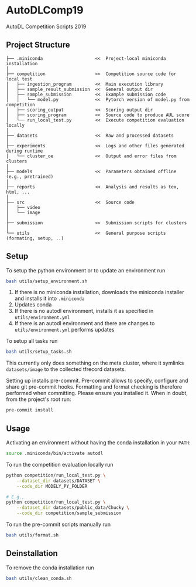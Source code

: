 # AutoDLComp19
AutoDL Competition Scripts 2019


## Project Structure

```
├── .miniconda                    <<  Project-local miniconda installation
│
├── competition                   <<  Competition source code for local test
│   ├── ingestion_program         <<  Main execution library
│   ├── sample_result_submission  <<  General output dir
│   ├── sample_submission         <<  Example submission code
│   │   └── model.py              <<  Pytorch version of model.py from competition
│   ├── scoring_output            <<  Scoring output dir
│   ├── scoring_program           <<  Source code to produce AUL score
│   └── run_local_test.py         <<  Execute competition evaluation locally
│
├── datasets                      <<  Raw and processed datasets
│
├── experiments                   <<  Logs and other files generated during runtime
│   └── cluster_oe                <<  Output and error files from clusters
│
├── models                        <<  Parameters obtained offline (e.g., pretrained)
│
├── reports                       <<  Analysis and results as tex, html, ...
│
├── src                           <<  Source code
│   ├── video
│   └── image
│
├── submission                    <<  Submission scripts for clusters
│
└── utils                         <<  General purpose scripts (formating, setup, ..)
```


## Setup

To setup the python environment or to update an environment run
```bash
bash utils/setup_environment.sh
```

1. If there is no miniconda installation, downloads the miniconda installer and installs it into `.miniconda`
1. Updates conda
1. If there is no autodl environment, installs it as specified in `utils/environment.yml`
1. If there is an autodl environment and there are changes to `utils/environment.yml` performs updates

To setup all tasks run
```bash
bash utils/setup_tasks.sh
```

This currently only does something on the meta cluster, where it symlinks `datasets/image` to the collected tfrecord datasets.


Setting up installs pre-commit. Pre-commit allows to specify, configure and share git pre-commit hooks. Formatting and format checking is therefore performed when committing. Please ensure you installed it. When in doubt, from the project's root run:
```bash
pre-commit install
```


## Usage


Activating an environment without having the conda installation in your `PATH`:
```bash
source .miniconda/bin/activate autodl
```

To run the competition evaluation locally run
```bash
python competition/run_local_test.py \
    --dataset_dir datasets/DATASET \
    --code_dir MODELY_PY_FOLDER

# E.g.,
python competition/run_local_test.py \
    --dataset_dir datasets/public_data/Chucky \
    --code_dir competition/sample_submission
```

To run the pre-commit scripts manually run
```bash
bash utils/format.sh
```


## Deinstallation

To remove the conda installation run

```bash
bash utils/clean_conda.sh
```
